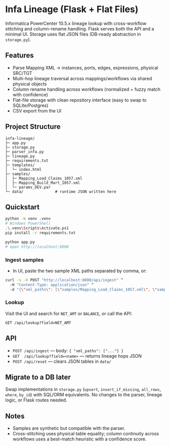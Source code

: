 # Infa Lineage (Flask + Flat Files)

Informatica PowerCenter 10.5.x lineage lookup with cross-workflow stitching and column-rename handling. Flask serves both the API and a minimal UI. Storage uses flat JSON files (DB-ready abstraction in `storage.py`).

## Features
- Parse Mapping XML → instances, ports, edges, expressions, physical SRC/TGT
- Multi-hop lineage traversal across mappings/workflows via shared physical objects
- Column rename handling across workflows (normalized + fuzzy match with confidence)
- Flat-file storage with clean repository interface (easy to swap to SQLite/Postgres)
- CSV export from the UI

## Project Structure
```
infa-lineage/
├─ app.py
├─ storage.py
├─ parser_infa.py
├─ lineage.py
├─ requirements.txt
├─ templates/
│  └─ index.html
├─ samples/
│  ├─ Mapping_Load_Claims_1057.xml
│  ├─ Mapping_Build_Mart_1057.xml
│  └─ params_DEV.par
└─ data/              # runtime JSON written here
```

## Quickstart
```bash
python -m venv .venv
# Windows PowerShell
.\.venv\Scripts\Activate.ps1
pip install -r requirements.txt

python app.py
# open http://localhost:8000
```

### Ingest samples
- In UI, paste the two sample XML paths separated by comma, or:
```bash
curl -s -X POST "http://localhost:8000/api/ingest" ^
  -H "Content-Type: application/json" ^
  -d "{\"xml_paths\": [\"samples/Mapping_Load_Claims_1057.xml\", \"samples/Mapping_Build_Mart_1057.xml\"]}"
```

### Lookup
Visit the UI and search for `NET_AMT` or `BALANCE`, or call the API:
```
GET /api/lookup?field=NET_AMT
```

## API
- `POST /api/ingest` — body: `{ "xml_paths": ["..."] }`
- `GET  /api/lookup?field=<name>` — returns lineage hops JSON
- `POST /api/reset` — clears JSON tables in `data/`

## Migrate to a DB later
Swap implementations in `storage.py` (`upsert`, `insert_if_missing`, `all_rows`, `where`, `by_id`) with SQL/ORM equivalents. No changes to the parser, lineage logic, or Flask routes needed.

## Notes
- Samples are synthetic but compatible with the parser.
- Cross-stitching uses physical table equality; column continuity across workflows uses a best-match heuristic with a confidence score.

